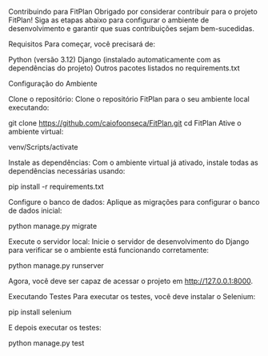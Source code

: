 Contribuindo para FitPlan
Obrigado por considerar contribuir para o projeto FitPlan! Siga as etapas abaixo para configurar o ambiente de desenvolvimento e garantir que suas contribuições sejam bem-sucedidas.

Requisitos
Para começar, você precisará de:

Python (versão 3.12)
Django (instalado automaticamente com as dependências do projeto)
Outros pacotes listados no requirements.txt

Configuração do Ambiente

Clone o repositório: 
Clone o repositório FitPlan para o seu ambiente local executando:

git clone https://github.com/caiofoonseca/FitPlan.git
cd FitPlan
Ative o ambiente virtual:

venv/Scripts/activate

Instale as dependências: 
Com o ambiente virtual já ativado, instale todas as dependências necessárias usando:

pip install -r requirements.txt

Configure o banco de dados: 
Aplique as migrações para configurar o banco de dados inicial:

python manage.py migrate

Execute o servidor local: 
Inicie o servidor de desenvolvimento do Django para verificar se o ambiente está funcionando corretamente:

python manage.py runserver

Agora, você deve ser capaz de acessar o projeto em http://127.0.0.1:8000.

Executando Testes
Para executar os testes, você deve instalar o Selenium:

pip install selenium

E depois executar os testes:

python manage.py test